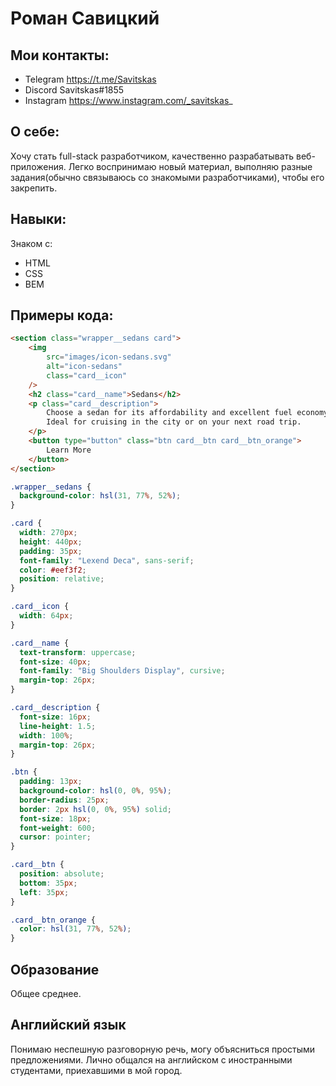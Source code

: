 # Роман Савицкий

## Мои контакты:
* Telegram https://t.me/Savitskas
* Discord Savitskas#1855
* Instagram https://www.instagram.com/_savitskas_

## О себе:
Хочу стать full-stack разработчиком, качественно разрабатывать веб-приложения. Легко воспринимаю новый материал, выполняю разные задания(обычно связываюсь со знакомыми разработчиками), чтобы его закрепить.

## Навыки:
Знаком с:
* HTML
* CSS
* BEM

## Примеры кода:
```HTML
<section class="wrapper__sedans card">
    <img
        src="images/icon-sedans.svg"
        alt="icon-sedans"
        class="card__icon"
    />
    <h2 class="card__name">Sedans</h2>
    <p class="card__description">
        Choose a sedan for its affordability and excellent fuel economy.
        Ideal for cruising in the city or on your next road trip.
    </p>
    <button type="button" class="btn card__btn card__btn_orange">
        Learn More
    </button>
</section>
```
```CSS
.wrapper__sedans {
  background-color: hsl(31, 77%, 52%);
}

.card {
  width: 270px;
  height: 440px;
  padding: 35px;
  font-family: "Lexend Deca", sans-serif;
  color: #eef3f2;
  position: relative;
}

.card__icon {
  width: 64px;
}

.card__name {
  text-transform: uppercase;
  font-size: 40px;
  font-family: "Big Shoulders Display", cursive;
  margin-top: 26px;
}

.card__description {
  font-size: 16px;
  line-height: 1.5;
  width: 100%;
  margin-top: 26px;
}

.btn {
  padding: 13px;
  background-color: hsl(0, 0%, 95%);
  border-radius: 25px;
  border: 2px hsl(0, 0%, 95%) solid;
  font-size: 18px;
  font-weight: 600;
  cursor: pointer;
}

.card__btn {
  position: absolute;
  bottom: 35px;
  left: 35px;
}

.card__btn_orange {
  color: hsl(31, 77%, 52%);
}
```

## Образование
Общее среднее.

## Английский язык
Понимаю неспешную разговорную речь, могу объясниться простыми предложениями. Лично общался на английском с иностранными студентами, приехавшими в мой город.